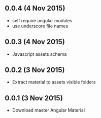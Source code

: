 ## 0.0.4 (4 Nov 2015)

  - self require angular modules
  - use underscore file names

## 0.0.3 (4 Nov 2015)

  - Javascript assets schema

## 0.0.2 (3 Nov 2015)

  - Extract material to assets visible folders

## 0.0.1 (3 Nov 2015)

  - Download master Angular Material
